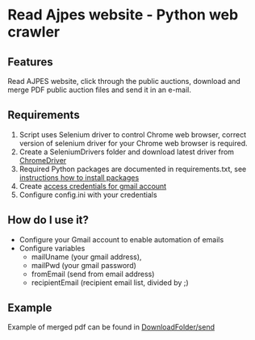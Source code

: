 # Read Ajpes website - Python web crawler

## Features

Read AJPES website, click through the public auctions, download and merge PDF public auction files and send it in an e-mail.

## Requirements

1. Script uses Selenium driver to control Chrome web browser, correct version of selenium driver for your Chrome web browser is required. 
2. Create a SeleniumDrivers folder and download latest driver from [ChromeDriver](https://chromedriver.chromium.org/downloads)
3. Required Python packages are documented in requirements.txt, see [instructions how to install packages](https://learn.microsoft.com/en-us/visualstudio/python/managing-required-packages-with-requirements-txt?view=vs-2022)
4. Create [access credentials for gmail account](https://developers.google.com/workspace/guides/create-credentials) 
5. Configure config.ini with your credentials

## How do I use it?

- Configure your Gmail account to enable automation of emails 
- Configure variables
  - mailUname (your gmail address), 
  - mailPwd (your gmail password) 
  - fromEmail (send from email address)
  - recipientEmail (recipient email list, divided by ;)

## Example

Example of merged pdf can be found in [DownloadFolder/send](https://github.com/Baselj/PythonAJPESWebCrawler/blob/main/DownloadFolder/send/2022-09-26AjpesDrazbe.pdf)
